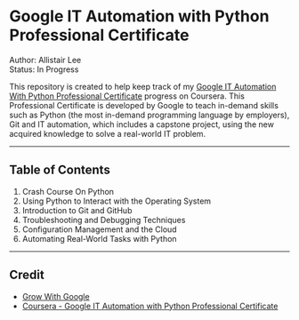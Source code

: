 # Google IT Automation with Python Professional Certificate

Author: Allistair Lee  
Status: In Progress

This repository is created to help keep track of my [Google IT Automation With Python Professional Certificate](https://www.coursera.org/professional-certificates/google-it-automation) progress on Coursera. This Professional Certificate is developed by Google to teach in-demand skills such as Python (the most in-demand programming language by employers), Git and IT automation, which includes a capstone project, using the new acquired knowledge to solve a real-world IT problem.

---

## Table of Contents

1. Crash Course On Python
2. Using Python to Interact with the Operating System
3. Introduction to Git and GitHub
4. Troubleshooting and Debugging Techniques
5. Configuration Management and the Cloud
6. Automating Real-World Tasks with Python

---

## Credit

* [Grow With Google](https://grow.google/)
* [Coursera - Google IT Automation with Python Professional Certificate](https://www.coursera.org/professional-certificates/google-it-automation)  
